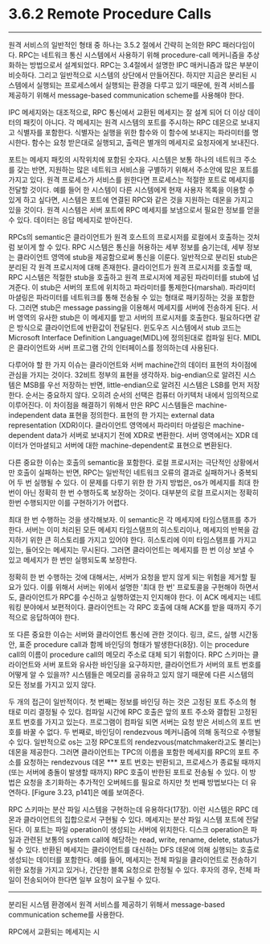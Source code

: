 # 3.6.2 Remote Procedure Calls
---
원격 서비스의 일반적인 형태 중 하나는 3.5.2 절에서 간략히 논의한 RPC 패러다임이다. RPC는 네트워크 통신 시스템에서 사용하기 위해 procedure-call 메커니즘을 추상화하는 방법으로서 설계되었다. RPC는 3.4절에서 설명한 IPC 매커니즘과 많은 부분이 비슷하다. 그리고 일반적으로 시스템의 상단에서 만들어진다. 하지만 지금은 분리된 시스템에서 실행되는 프로세스에서 실행되는 환경을 다루고 있기 때문에, 원격 서비스를 제공하기 위해서 message-based communication scheme를 사용해야 한다.

IPC 메세지와는 대조적으로, RPC 통신에서 교환된 메세지는 잘 설계 되어 더 이상 데이터의 패킷이 아니다. 각 메세지는 원격 시스템의 포트를 주시하는 RPC 데몬으로 보내지고 식별자를 포함한다. 식별자는 실행을 위한 함수와 이 함수에 보내지는 파라미터를 명시한다. 함수는 요청 받은대로 실행되고, 출력은 별개의 메세지로 요청자에게 보내진다.

포트는 메세지 패킷의 시작위치에 포함된 숫자다. 시스템은 보통 하나의 네트워크 주소를 갖는 반면, 지원하는 많은 네트워크 서비스을 구별하기 위해서 주소안에 많은 포트를 가지고 있다. 원격 프로세스가 서비스를 원한다면 프로세스는 적절한 포트로 메세지를 전달할 것이다. 예를 들어 한 시스템이 다른 시스템에게 현재 사용자 목록을 이용할 수 있게 하고 싶다면, 시스템은 포트에 연결된 RPC와 같은 것을 지원하는 데몬을 가지고 있을 것이다. 원격 시스템은 서버 포트에 RPC 메세지를 보냄으로서 필요한 정보를 얻을 수 있다. 데이터는 응답 메세지로 받아진다.

RPCs의 semantic은 클라이언트가 원격 호스트의 프로시저를 로컬에서 호출하는 것처럼 보이게 할 수 있다. RPC 시스템은 통신을 허용하는 세부 정보를 숨기는데, 세부 정보는 클라이언트 영역에 stub을 제공함으로써 통신을 이룬다. 일반적으로 분리된 stub은 분리된 각 원격 프로시저에 대해 존재한다. 클라이언트가 원격 프로시저를 호출할 때, RPC 시스템은 적절한 stub을 호출하고 원격 프로시저에 제공된 파라미터를 stub에 넘겨준다. 이 stub은 서버의 포트에 위치하고 파라미터를 통제한다(marshal). 파라미터 마셜링은 파라미터를 네트워크를 통해 전송될 수 있는 형태로 패키징하는 것을 포함한다. 그러면 stub은 message passing을 이용해서 메세지를 서버에 전송하게 된다. 서버 영역의 유사한 stub은 이 메세지를 받고 서버의 프로시저를 호출한다. 필요하다면 같은 방식으로 클라이언트에 반환값이 전달된다. 윈도우즈 시스템에서 stub 코드는 Microsoft Interface Definition Language(MIDL)에 정의된대로 컴파일 된다. MIDL은 클라이언트와 서버 프로그램 간의 인터페이스를 정의하는데 사용된다.

다루어야 할 한 가지 이슈는 클라이언트와 서버 machine간의 데이터 표현의 차이점에 관심을 가지는 것이다. 32비트 정부의 표현을 생각하자. big-endian으로 알려진 시스템은 MSB를 우선 저장하는 반면, little-endian으로 알려진 시스템은 LSB를 먼저 저장한다. 순서는 중요하지 않다. 오히려 순서의 선택은 컴퓨터 아키텍처 내에서 임의적으로 이루어진다. 이 차이점을 해결하기 위해서 만은 RPC 시스템들은 machine-independent data 표현을 정의한다. 표현의 한 가지는 external data representation (XDR)이다. 클라이언트 영역에서 파라미터 마셜링은 machine-dependent data가 서버로 보내지기 전에 XDR로 변환한다. 서버 영역에서는 XDR 데이터가 언마셜되고 서버에 대한 machine-dependent로 표현으로 변환된다.

다른 중요한 이슈는 호출의 semantic을 포함한다. 로컬 프로시저는 극단적인 상황에서만 호출이 실패하는 반면, RPC는 일반적인 네트워크 오류의 결과로 실패하거나 중복되어 두 번 실행될 수 있다. 이 문제를 다루기 위한 한 가지 방법은, os가 메세지를 최대 한 번이 아닌 정확히 한 번 수행하도록 보장하는 것이다. 대부분의 로컬 프로시저는 정확히 한번 수행되지만 이를 구현하기가 어렵다.

최대 한 번 수행하는 것을 생각해보자. 이 semantic은 각 메세지에 타임스탬프를 추가한다. 서버는 이미 처리된 모든 메세지 타임스탬프의 히스토리이나, 메세지의 반복을 감지하기 위한 큰 히스토리를 가지고 있어야 한다. 히스토리에 이미 타임스탬프를 가지고 있는, 들어오는 메세지는 무시된다. 그러면 클라이언트는 메세지를 한 번 이상 보낼 수 있고 메세지가 한 번만 실행되도록 보장한다.

정확히 한 번 수행하는 것에 대해서는, 서버가 요청을 받지 않게 되는 위험을 제거할 필요가 있다. 이를 위해서 서버는 위에서 설명한 '최대 한 번' 프로토콜을 구현해야 하면서도, 클라이언트가 RPC를 수신하고 실행하였는지 인지해야 한다. 이 ACK 메세지는 네트워킹 분야에서 보편적이다. 클라이언트는 각 RPC 호출에 대해 ACK를 받을 때까지 주기적으로 응답하여야 한다.

또 다른 중요한 이슈는 서버와 클라이언트 통신에 관한 것이다. 링크, 로드, 실행 시간동안, 표준 procedure call과 함께 바인딩의 형태가 발생한다(8장). 이는 procedure call의 이름이 procedure call의 메모리 주소로 대체 되기 위함이다. RPC 스키마는 클라이언트와 서버 포트와 유사한 바인딩을 요구하지만, 클라이언트가 서버의 포트 번호를 어떻게 알 수 있을까? 시스템들은 메모리를 공유하고 있지 않기 때문에 다른 시스템의 모든 정보를 가지고 있지 않다.

두 개의 접근이 일반적이다. 첫 번째는 정보를 바인딩 하는 것은 고정된 포트 주소의 형태로 미리 결정될 수 있다. 컴파일 시간에 RPC 호출은 앞의 포트 주소와 결합된 고정된 포트 번호를 가지고 있는다. 프로그램이 컴파일 되면 서버는 요청 받은 서비스의 포트 번호를 바꿀 수 없다. 두 번째로, 바인딩이 rendezvous 메커니즘에 의해 동적으로 수행될 수 있다. 일반적으로 os는 고정 RPC포트의 rendezvous(matchmaker라고도 불리는) 데몬을 제공한다. 그러면 클라이언트는 TPC의 이름을 포함한 메세지를 RPC의 포트 주소를 요청하는 rendezvous 데몬 *** 포트 번호는 반환되고, 프로세스가 종료될 때까지(또는 서버에 충돌이 발생할 때까지) RPC 호출이 반한된 포트로 전송될 수 있다. 이 방법은 요청을 초기화하는 추가적인 오버헤드를 필요로 하지만 첫 번째 방법보다는 더 유연하다. [Figure 3.23, p141]은 예를 보여준다.

RPC 스키마는 분산 파일 시스템을 구현하는데 유용하다(17장). 이런 시스템은 RPC 데몬과 클라이언트의 집합으로서 구현될 수 있다. 메세지는 분산 파일 시스템 포트에 전달된다. 이 포트는 파일 operation이 생성되는 서버에 위치한다. 디스크 operation은 파일과 관련된 보통의 system call에 해당하는 read, write, rename, delete, status가 될 수 있다. 반환된 메세지는 클라이언트를 대신하는 DFS 데몬에 의해 실행되는 호출로 생성되는 데이터를 포함한다. 예를 들어, 메세지는 전체 파일을 클라이언트로 전송하기 위한 요청을 가지고 있거나, 간단한 블록 요청으로 한정될 수 있다. 후자의 경우, 전체 파일이 전송되어야 한다면 일부 요청이 요구될 수 있다.

---
분리된 시스템 환경에서 원격 서비스를 제공하기 위해서 message-based communication scheme를 사용한다.

RPC에서 교환되는 메세지는 시
